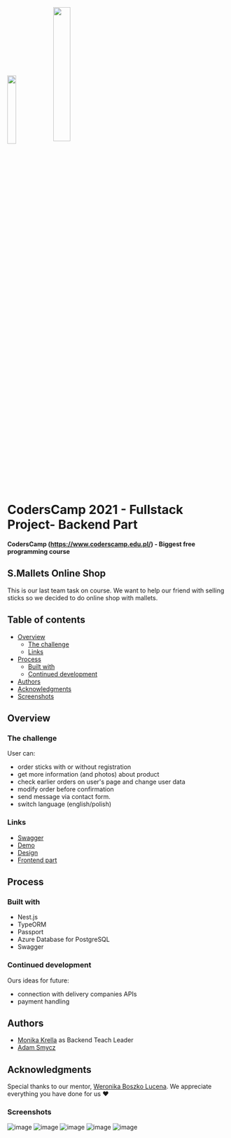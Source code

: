 <div>
<img src="https://user-images.githubusercontent.com/19845958/148255475-9f24bd68-7020-42e8-a0d7-c2ed885848e5.png" width="20%" height="20%" align="center">
<img src="https://user-images.githubusercontent.com/56206231/170011760-015dca37-7b16-4ed6-874f-a9cb0aab44ae.png" width="28%" height="28%" align="center">
</div>

# CodersCamp 2021 - Fullstack Project- Backend Part
**CodersCamp (https://www.coderscamp.edu.pl/) - Biggest free programming course** 

## S.Mallets Online Shop

This is our last team task on course. We want to help our friend with selling sticks so we decided to do online shop with mallets.

## Table of contents

- [Overview](#overview)
  - [The challenge](#the-challenge)
  - [Links](#links)
- [Process](#process)
  - [Built with](#built-with)
  - [Continued development](#continued-development)
- [Authors](#authors)
- [Acknowledgments](#acknowledgments)
-  [Screenshots](#screenshots)

## Overview

### The challenge

User can:
- order sticks with or without registration
- get more information (and photos) about product
- check earlier orders on user's page and change user data
- modify order before confirmation
- send message via contact form.
- switch language (english/polish)

### Links

- [Swagger](https://s-mallets-backend.vercel.app/api/#/)
- [Demo](https://s-mallets-frontend.vercel.app/)
- [Design](https://www.figma.com/file/GUgGbIYMb28LwIPjgdHGmc/Smallets?node-id=183%3A3518)
- [Frontend part](https://github.com/CC2021-WBL/S.Mallets-frontend)

## Process

### Built with

- Nest.js
- TypeORM
- Passport
- Azure Database for PostgreSQL
- Swagger


### Continued development

Ours ideas for future:
- connection with delivery companies APIs
- payment handling

## Authors

- [Monika Krella](https://github.com/MonikaKrella) as Backend Teach Leader
- [Adam Smycz](https://github.com/Smyku6) 
## Acknowledgments

Special thanks to our mentor, [Weronika Boszko Lucena](https://github.com/vieraboschkova). We appreciate everything you have done for us ♥ 

### Screenshots
![image](https://user-images.githubusercontent.com/56206231/169922954-b868e6ca-6835-44eb-8fc6-aea5d886aac8.png)
![image](https://user-images.githubusercontent.com/56206231/169923009-13da5abe-2725-4f80-a889-00bb2ef94329.png)
![image](https://user-images.githubusercontent.com/56206231/170298866-fa593fef-7615-4f3a-b287-e7e731b008a0.png)
![image](https://user-images.githubusercontent.com/56206231/170299070-679843bb-2769-42fc-a604-0ee27330b16b.png)
![image](https://user-images.githubusercontent.com/56206231/170313789-2478c08f-7737-41fd-8bcf-8ba3377a5af3.png)




